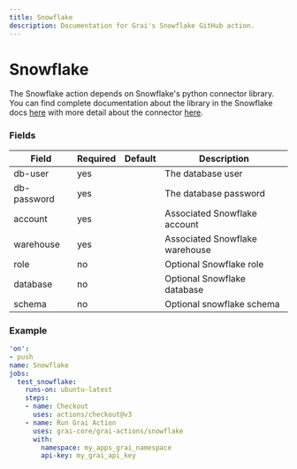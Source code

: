 ```yaml
---
title: Snowflake
description: Documentation for Grai's Snowflake GitHub action.
---
```


# Snowflake

The Snowflake action depends on Snowflake's python connector library.
You can find complete documentation about the library in the Snowflake docs [here](https://docs.snowflake.com/en/developer-guide/python-connector/python-connector) with more detail about the connector [here](https://docs.snowflake.com/en/developer-guide/python-connector/python-connector-api).


### Fields



| Field | Required | Default | Description |
|-----|-----|-----|-----|
| db-user | yes |  | The database user |
| db-password | yes |  | The database password |
| account | yes |  | Associated Snowflake account |
| warehouse | yes |  | Associated Snowflake warehouse |
| role | no |  | Optional Snowflake role |
| database | no |  | Optional Snowflake database |
| schema | no |  | Optional snowflake schema |




### Example



```yaml copy
'on':
- push
name: Snowflake
jobs:
  test_snowflake:
    runs-on: ubuntu-latest
    steps:
    - name: Checkout
      uses: actions/checkout@v3
    - name: Run Grai Action
      uses: grai-core/grai-actions/snowflake
      with:
        namespace: my_apps_grai_namespace
        api-key: my_grai_api_key

```
